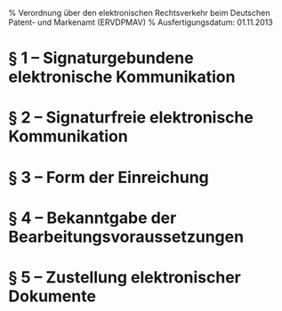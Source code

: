 % Verordnung über den elektronischen Rechtsverkehr beim Deutschen Patent- und Markenamt  (ERVDPMAV)
% Ausfertigungsdatum: 01.11.2013
 
# § 1 – Signaturgebundene elektronische Kommunikation

# § 2 – Signaturfreie elektronische Kommunikation

# § 3 – Form der Einreichung

# § 4 – Bekanntgabe der Bearbeitungsvoraussetzungen

# § 5 – Zustellung elektronischer Dokumente
